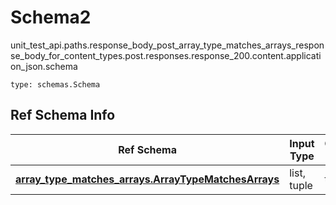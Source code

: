 # Schema2
unit_test_api.paths.response_body_post_array_type_matches_arrays_response_body_for_content_types.post.responses.response_200.content.application_json.schema
```
type: schemas.Schema
```

## Ref Schema Info
Ref Schema | Input Type | Output Type
---------- | ---------- | -----------
[**array_type_matches_arrays.ArrayTypeMatchesArrays**](../../../../../../../../components/schema/array_type_matches_arrays.md) | list, tuple | tuple
